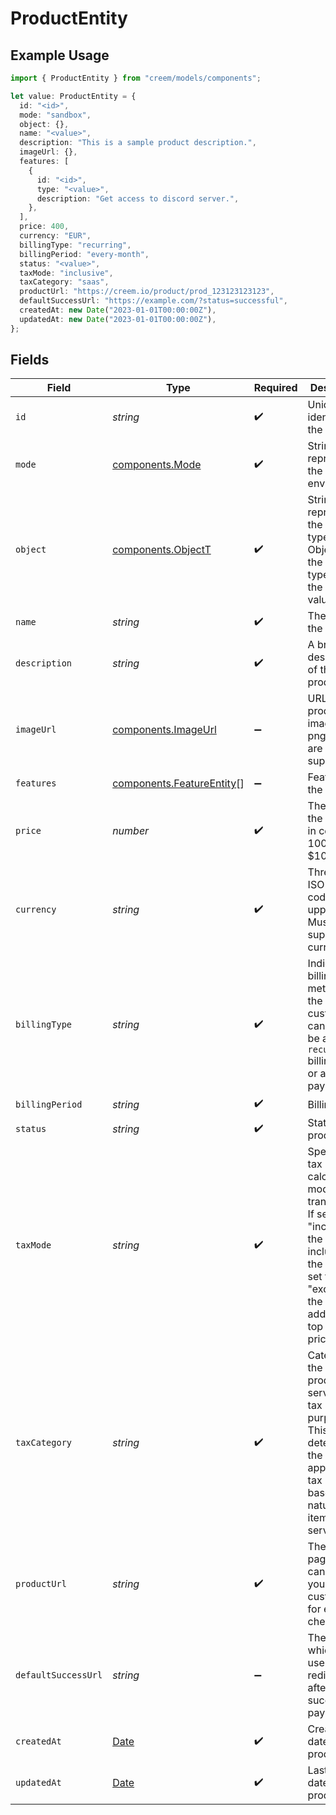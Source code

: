# ProductEntity

## Example Usage

```typescript
import { ProductEntity } from "creem/models/components";

let value: ProductEntity = {
  id: "<id>",
  mode: "sandbox",
  object: {},
  name: "<value>",
  description: "This is a sample product description.",
  imageUrl: {},
  features: [
    {
      id: "<id>",
      type: "<value>",
      description: "Get access to discord server.",
    },
  ],
  price: 400,
  currency: "EUR",
  billingType: "recurring",
  billingPeriod: "every-month",
  status: "<value>",
  taxMode: "inclusive",
  taxCategory: "saas",
  productUrl: "https://creem.io/product/prod_123123123123",
  defaultSuccessUrl: "https://example.com/?status=successful",
  createdAt: new Date("2023-01-01T00:00:00Z"),
  updatedAt: new Date("2023-01-01T00:00:00Z"),
};
```

## Fields

| Field                                                                                                                                                                         | Type                                                                                                                                                                          | Required                                                                                                                                                                      | Description                                                                                                                                                                   | Example                                                                                                                                                                       |
| ----------------------------------------------------------------------------------------------------------------------------------------------------------------------------- | ----------------------------------------------------------------------------------------------------------------------------------------------------------------------------- | ----------------------------------------------------------------------------------------------------------------------------------------------------------------------------- | ----------------------------------------------------------------------------------------------------------------------------------------------------------------------------- | ----------------------------------------------------------------------------------------------------------------------------------------------------------------------------- |
| `id`                                                                                                                                                                          | *string*                                                                                                                                                                      | :heavy_check_mark:                                                                                                                                                            | Unique identifier for the object.                                                                                                                                             |                                                                                                                                                                               |
| `mode`                                                                                                                                                                        | [components.Mode](../../models/components/mode.md)                                                                                                                            | :heavy_check_mark:                                                                                                                                                            | String representing the environment.                                                                                                                                          |                                                                                                                                                                               |
| `object`                                                                                                                                                                      | [components.ObjectT](../../models/components/objectt.md)                                                                                                                      | :heavy_check_mark:                                                                                                                                                            | String representing the object’s type. Objects of the same type share the same value.                                                                                         |                                                                                                                                                                               |
| `name`                                                                                                                                                                        | *string*                                                                                                                                                                      | :heavy_check_mark:                                                                                                                                                            | The name of the product                                                                                                                                                       |                                                                                                                                                                               |
| `description`                                                                                                                                                                 | *string*                                                                                                                                                                      | :heavy_check_mark:                                                                                                                                                            | A brief description of the product                                                                                                                                            | This is a sample product description.                                                                                                                                         |
| `imageUrl`                                                                                                                                                                    | [components.ImageUrl](../../models/components/imageurl.md)                                                                                                                    | :heavy_minus_sign:                                                                                                                                                            | URL of the product image. Only png as jpg are supported                                                                                                                       | https://example.com/image.jpg                                                                                                                                                 |
| `features`                                                                                                                                                                    | [components.FeatureEntity](../../models/components/featureentity.md)[]                                                                                                        | :heavy_minus_sign:                                                                                                                                                            | Features of the product.                                                                                                                                                      |                                                                                                                                                                               |
| `price`                                                                                                                                                                       | *number*                                                                                                                                                                      | :heavy_check_mark:                                                                                                                                                            | The price of the product in cents. 1000 = $10.00                                                                                                                              | 400                                                                                                                                                                           |
| `currency`                                                                                                                                                                    | *string*                                                                                                                                                                      | :heavy_check_mark:                                                                                                                                                            | Three-letter ISO currency code, in uppercase. Must be a supported currency.                                                                                                   | EUR                                                                                                                                                                           |
| `billingType`                                                                                                                                                                 | *string*                                                                                                                                                                      | :heavy_check_mark:                                                                                                                                                            | Indicates the billing method for the customer. It can either be a `recurring` billing cycle or a `onetime` payment.                                                           | recurring                                                                                                                                                                     |
| `billingPeriod`                                                                                                                                                               | *string*                                                                                                                                                                      | :heavy_check_mark:                                                                                                                                                            | Billing period                                                                                                                                                                | every-month                                                                                                                                                                   |
| `status`                                                                                                                                                                      | *string*                                                                                                                                                                      | :heavy_check_mark:                                                                                                                                                            | Status of the product                                                                                                                                                         |                                                                                                                                                                               |
| `taxMode`                                                                                                                                                                     | *string*                                                                                                                                                                      | :heavy_check_mark:                                                                                                                                                            | Specifies the tax calculation mode for the transaction. If set to "inclusive," the tax is included in the price. If set to "exclusive," the tax is added on top of the price. | inclusive                                                                                                                                                                     |
| `taxCategory`                                                                                                                                                                 | *string*                                                                                                                                                                      | :heavy_check_mark:                                                                                                                                                            | Categorizes the type of product or service for tax purposes. This helps determine the applicable tax rules based on the nature of the item or service.                        | saas                                                                                                                                                                          |
| `productUrl`                                                                                                                                                                  | *string*                                                                                                                                                                      | :heavy_check_mark:                                                                                                                                                            | The product page you can redirect your customers to for express checkout.                                                                                                     | https://creem.io/product/prod_123123123123                                                                                                                                    |
| `defaultSuccessUrl`                                                                                                                                                           | *string*                                                                                                                                                                      | :heavy_minus_sign:                                                                                                                                                            | The URL to which the user will be redirected after successfull payment.                                                                                                       | https://example.com/?status=successful                                                                                                                                        |
| `createdAt`                                                                                                                                                                   | [Date](https://developer.mozilla.org/en-US/docs/Web/JavaScript/Reference/Global_Objects/Date)                                                                                 | :heavy_check_mark:                                                                                                                                                            | Creation date of the product                                                                                                                                                  | 2023-01-01T00:00:00Z                                                                                                                                                          |
| `updatedAt`                                                                                                                                                                   | [Date](https://developer.mozilla.org/en-US/docs/Web/JavaScript/Reference/Global_Objects/Date)                                                                                 | :heavy_check_mark:                                                                                                                                                            | Last updated date of the product                                                                                                                                              | 2023-01-01T00:00:00Z                                                                                                                                                          |